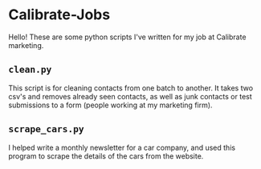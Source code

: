# Calibrate-Jobs
Hello! These are some python scripts I've written for my job at Calibrate marketing. 

## `clean.py`
This script is for cleaning contacts from one batch to another. It takes two csv's and removes already seen contacts, as well as junk contacts or test submissions to a form (people working at my marketing firm).

## `scrape_cars.py`
I helped write a monthly newsletter for a car company, and used this program to scrape the details of the cars from the website. 
